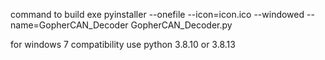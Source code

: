 command to build exe 
pyinstaller --onefile --icon=icon.ico --windowed --name=GopherCAN_Decoder GopherCAN_Decoder.py

for windows 7 compatibility use python 3.8.10 or 3.8.13
